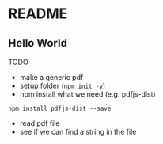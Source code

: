 # README

## Hello World
TODO
- make a generic pdf
- setup folder (`npm init -y`)
- npm install what we need (e.g. pdfjs-dist)
```
npm install pdfjs-dist --save
```
- read pdf file
- see if we can find a string in the file
